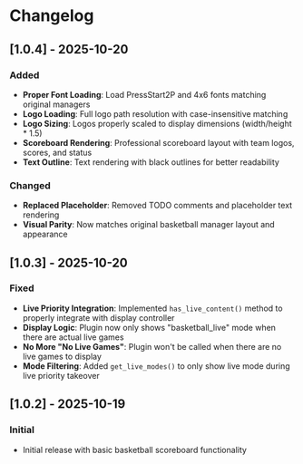 # Changelog

## [1.0.4] - 2025-10-20

### Added
- **Proper Font Loading**: Load PressStart2P and 4x6 fonts matching original managers
- **Logo Loading**: Full logo path resolution with case-insensitive matching
- **Logo Sizing**: Logos properly scaled to display dimensions (width/height * 1.5)
- **Scoreboard Rendering**: Professional scoreboard layout with team logos, scores, and status
- **Text Outline**: Text rendering with black outlines for better readability

### Changed
- **Replaced Placeholder**: Removed TODO comments and placeholder text rendering
- **Visual Parity**: Now matches original basketball manager layout and appearance

## [1.0.3] - 2025-10-20

### Fixed
- **Live Priority Integration**: Implemented `has_live_content()` method to properly integrate with display controller
- **Display Logic**: Plugin now only shows "basketball_live" mode when there are actual live games
- **No More "No Live Games"**: Plugin won't be called when there are no live games to display
- **Mode Filtering**: Added `get_live_modes()` to only show live mode during live priority takeover

## [1.0.2] - 2025-10-19

### Initial
- Initial release with basic basketball scoreboard functionality

